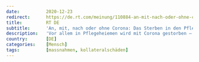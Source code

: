 ```yaml
---
date:          2020-12-23
redirect:      https://de.rt.com/meinung/110884-an-mit-nach-oder-ohne-corona/
title:         RT DE
subtitle:      'An, mit, nach oder ohne Corona: Das Sterben in den Pflegeheimen'
description:   'Vor allem in Pflegeheiemen wird mit Corona gestorben – trotz strengster Hygieneauflagen. Die Diakonie sucht dringend Helfer, akut fehlt Personal und der Ethikrat warnt vor krankmachender Isolation. Doch RKI und Bundesregierung setzen vor allem auf Tests und Kontaktbeschränkungen.'
country:       [DE]
categories:    [Mensch]
tags:          [massnahmen, kollateralschäden]
---
```

